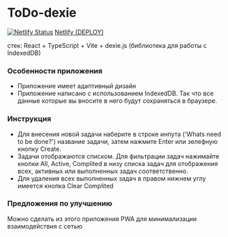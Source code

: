 # ToDo-dexie
[![Netlify Status](https://api.netlify.com/api/v1/badges/fbd87a26-512f-4805-8242-29b4f8bed02c/status.svg)](https://app.netlify.com/sites/fbd87a26-512f-4805-8242-29b4f8bed02c)
[Netlify (DEPLOY)](https://main--chimerical-nasturtium-a69d0c.netlify.app/)

стек: React + TypeScript + Vite + dexie.js (библиотека для работы с IndexedDB)

### Особенности приложения
- Приложение имеет адаптивный дизайн
- Приложение написано с использованием IndexedDB. Так что все данные которые вы вносите в него будут сохраняться в браузере.

### Инструкция
- Для внесения новой задачи наберите в строке инпута ('Whats need to be done?') название задачи, затем нажмите Enter или зелефную кнопку Create.
- Задачи отображаются списком. Для фильтрации задач нажимайте кнопки All, Active, Complited в низу списка задач для отображения всех, активных или выполненных задач соответственно.
- Для удаления всех выполненных задач в правом нижнем углу имеется кнопка Clear Complited

### Предложения по улучшению
Можно сделать из этого приложения PWA для минимализации взаимодействия с сетью
